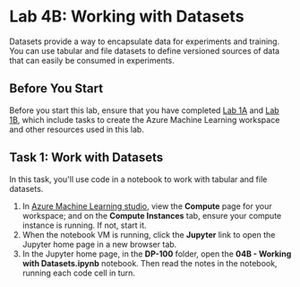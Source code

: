 # Lab 4B: Working with Datasets

Datasets provide a way to encapsulate data for experiments and training. You can use tabular and file datasets to define versioned sources of data that can easily be consumed in experiments.

## Before You Start

Before you start this lab, ensure that you have completed [Lab 1A](Lab01A.md) and [Lab 1B](Lab01B.md), which include tasks to create the Azure Machine Learning workspace and other resources used in this lab.

## Task 1: Work with Datasets

In this task, you'll use code in a notebook to work with tabular and file datasets.

1. In [Azure Machine Learning studio](https://ml.azure.com), view the **Compute** page for your workspace; and on the **Compute Instances** tab, ensure your compute instance is running. If not, start it.
2. When the notebook VM is running, click the **Jupyter** link to open the Jupyter home page in a new browser tab.
3. In the Jupyter home page, in the **DP-100** folder, open the **04B - Working with Datasets.ipynb** notebook. Then read the notes in the notebook, running each code cell in turn.
